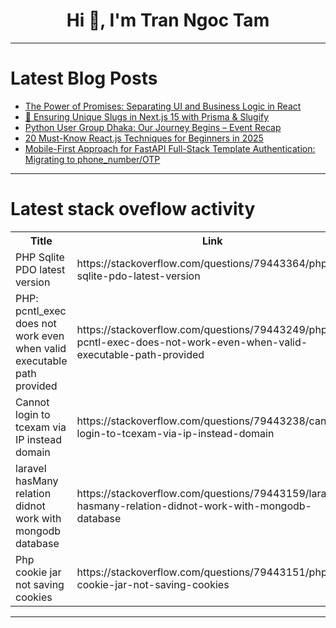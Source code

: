 <h1 align="center">Hi 👋, I'm Tran Ngoc Tam</h1>

---

# Latest Blog Posts 
<!-- BLOG-POST-LIST:START -->
- [The Power of Promises: Separating UI and Business Logic in React](https://dev.to/anton_akhatov/the-power-of-promises-separating-ui-and-business-logic-in-react-55h0)
- [🚀 Ensuring Unique Slugs in Next.js 15 with Prisma &amp; Slugify](https://dev.to/saiful7778/ensuring-unique-slugs-in-nextjs-15-with-prisma-slugify-4agc)
- [Python User Group Dhaka: Our Journey Begins – Event Recap](https://dev.to/tamalchowdhury/python-user-group-dhaka-our-journey-begins-event-recap-2he7)
- [20 Must-Know React.js Techniques for Beginners in 2025](https://dev.to/sovannaro/20-must-know-reactjs-techniques-for-beginners-in-2025-2ln4)
- [Mobile-First Approach for FastAPI Full-Stack Template Authentication: Migrating to phone_number/OTP](https://dev.to/justjayzee/mobile-first-approach-for-fastapi-full-stack-template-authentication-migrating-to-phonenumberotp-m02)
<!-- BLOG-POST-LIST:END -->

---

# Latest stack oveflow activity
<table>
  <tr><th>Title</th><th>Link</th></tr>
  <!-- STACKOVERFLOW:START --><tr><td>PHP Sqlite PDO latest version</td><td>https://stackoverflow.com/questions/79443364/php-sqlite-pdo-latest-version</td></tr><tr><td>PHP: pcntl_exec does not work even when valid executable path provided</td><td>https://stackoverflow.com/questions/79443249/php-pcntl-exec-does-not-work-even-when-valid-executable-path-provided</td></tr><tr><td>Cannot login to tcexam via IP instead domain</td><td>https://stackoverflow.com/questions/79443238/cannot-login-to-tcexam-via-ip-instead-domain</td></tr><tr><td>laravel hasMany relation didnot work with mongodb database</td><td>https://stackoverflow.com/questions/79443159/laravel-hasmany-relation-didnot-work-with-mongodb-database</td></tr><tr><td>Php cookie jar not saving cookies</td><td>https://stackoverflow.com/questions/79443151/php-cookie-jar-not-saving-cookies</td></tr><!-- STACKOVERFLOW:END -->
</table>

---



